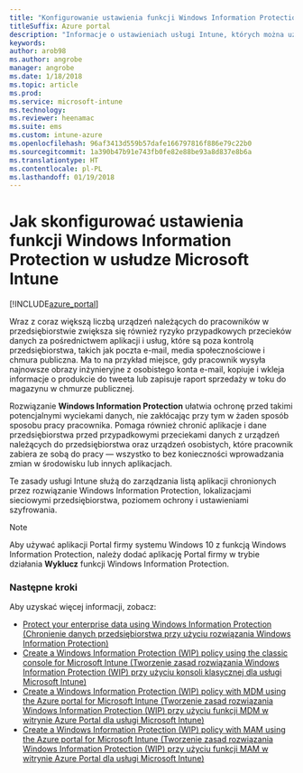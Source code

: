 ```yaml
---
title: "Konfigurowanie ustawienia funkcji Windows Information Protection — usługa Intune"
titleSuffix: Azure portal
description: "Informacje o ustawieniach usługi Intune, których można użyć do zarządzania funkcją Windows Information Protection."
keywords: 
author: arob98
ms.author: angrobe
manager: angrobe
ms.date: 1/18/2018
ms.topic: article
ms.prod: 
ms.service: microsoft-intune
ms.technology: 
ms.reviewer: heenamac
ms.suite: ems
ms.custom: intune-azure
ms.openlocfilehash: 96af3413d559b57dafe166797816f886e79c22b0
ms.sourcegitcommit: 1a390b47b91e743fb0fe82e88be93a8d837e8b6a
ms.translationtype: HT
ms.contentlocale: pl-PL
ms.lasthandoff: 01/19/2018
---
```

# <a name="how-to-configure-windows-information-protection-in-microsoft-intune"></a>Jak skonfigurować ustawienia funkcji Windows Information Protection w usłudze Microsoft Intune

[!INCLUDE[azure_portal](./includes/azure_portal.md)]

Wraz z coraz większą liczbą urządzeń należących do pracowników w przedsiębiorstwie zwiększa się również ryzyko przypadkowych przecieków danych za pośrednictwem aplikacji i usług, które są poza kontrolą przedsiębiorstwa, takich jak poczta e-mail, media społecznościowe i chmura publiczna. Ma to na przykład miejsce, gdy pracownik wysyła najnowsze obrazy inżynieryjne z osobistego konta e-mail, kopiuje i wkleja informacje o produkcie do tweeta lub zapisuje raport sprzedaży w toku do magazynu w chmurze publicznej.

Rozwiązanie **Windows Information Protection** ułatwia ochronę przed takimi potencjalnymi wyciekami danych, nie zakłócając przy tym w żaden sposób sposobu pracy pracownika. Pomaga również chronić aplikacje i dane przedsiębiorstwa przed przypadkowymi przeciekami danych z urządzeń należących do przedsiębiorstwa oraz urządzeń osobistych, które pracownik zabiera ze sobą do pracy — wszystko to bez konieczności wprowadzania zmian w środowisku lub innych aplikacjach.

Te zasady usługi Intune służą do zarządzania listą aplikacji chronionych przez rozwiązanie Windows Information Protection, lokalizacjami sieciowymi przedsiębiorstwa, poziomem ochrony i ustawieniami szyfrowania.

>[!NOTE]
> Aby używać aplikacji Portal firmy systemu Windows 10 z funkcją Windows Information Protection, należy dodać aplikację Portal firmy w trybie działania **Wyklucz** funkcji Windows Information Protection. 

### <a name="next-steps"></a>Następne kroki
Aby uzyskać więcej informacji, zobacz:
-  [Protect your enterprise data using Windows Information Protection (Chronienie danych przedsiębiorstwa przy użyciu rozwiązania Windows Information Protection)](https://technet.microsoft.com/itpro/windows/keep-secure/protect-enterprise-data-using-wip)
- [Create a Windows Information Protection (WIP) policy using the classic console for Microsoft Intune (Tworzenie zasad rozwiązania Windows Information Protection (WIP) przy użyciu konsoli klasycznej dla usługi Microsoft Intune)](https://docs.microsoft.com/windows/threat-protection/windows-information-protection/create-wip-policy-using-intune)
- [Create a Windows Information Protection (WIP) policy with MDM using the Azure portal for Microsoft Intune (Tworzenie zasad rozwiązania Windows Information Protection (WIP) przy użyciu funkcji MDM w witrynie Azure Portal dla usługi Microsoft Intune)](https://docs.microsoft.com/windows/threat-protection/windows-information-protection/create-wip-policy-using-intune-azure)
- [Create a Windows Information Protection (WIP) policy with MAM using the Azure portal for Microsoft Intune (Tworzenie zasad rozwiązania Windows Information Protection (WIP) przy użyciu funkcji MAM w witrynie Azure Portal dla usługi Microsoft Intune)](https://docs.microsoft.com/windows/threat-protection/windows-information-protection/create-wip-policy-using-mam-intune-azure)
